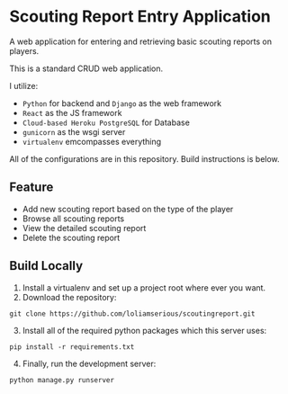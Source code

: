 # Scouting Report Entry Application
A web application for entering and retrieving basic scouting reports on players.

This is a standard CRUD web application.

I utilize:
* `Python` for backend and `Django` as the web framework
* `React` as the JS framework
* `Cloud-based Heroku PostgreSQL` for Database
* `gunicorn` as the wsgi server
* `virtualenv` emcompasses everything

All of the configurations are in this repository. Build instructions is below.


## Feature

* Add new scouting report based on the type of the player
* Browse all scouting reports
* View the detailed scouting report
* Delete the scouting report

## Build Locally
1. Install a virtualenv and set up a project root where ever you want.
2. Download the repository:
```
git clone https://github.com/loliamserious/scoutingreport.git
```
3. Install all of the required python packages which this server uses:
```
pip install -r requirements.txt
```
4. Finally, run the development server:
```
python manage.py runserver
```